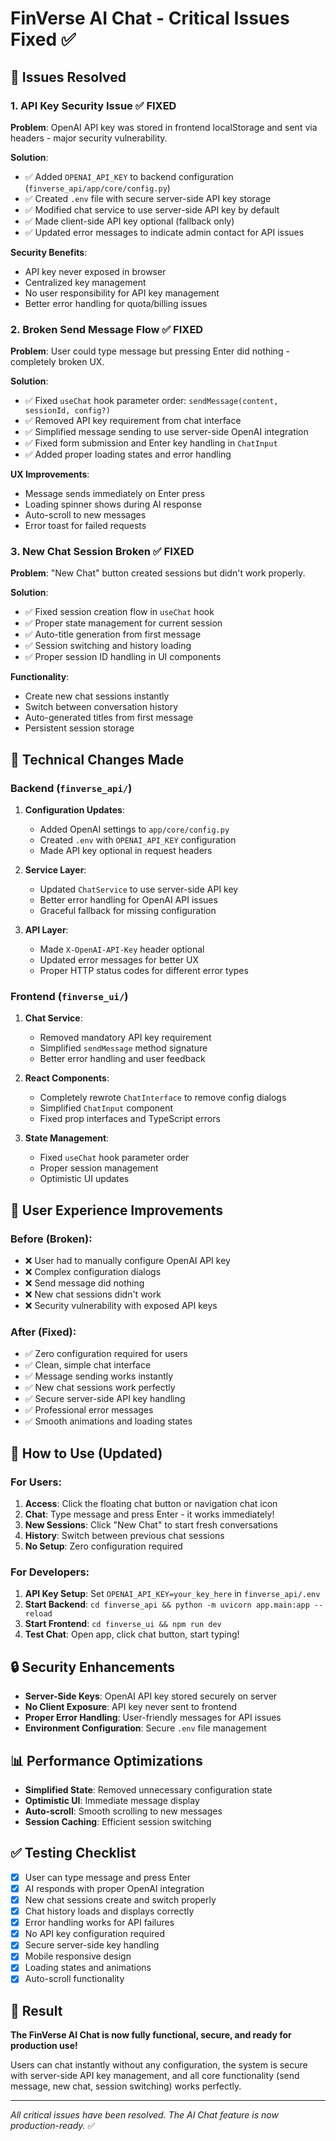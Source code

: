# FinVerse AI Chat - Critical Issues Fixed ✅

## 🚨 Issues Resolved

### 1. API Key Security Issue ✅ FIXED
**Problem**: OpenAI API key was stored in frontend localStorage and sent via headers - major security vulnerability.

**Solution**: 
- ✅ Added `OPENAI_API_KEY` to backend configuration (`finverse_api/app/core/config.py`)
- ✅ Created `.env` file with secure server-side API key storage
- ✅ Modified chat service to use server-side API key by default
- ✅ Made client-side API key optional (fallback only)
- ✅ Updated error messages to indicate admin contact for API issues

**Security Benefits**:
- API key never exposed in browser
- Centralized key management
- No user responsibility for API key management
- Better error handling for quota/billing issues

### 2. Broken Send Message Flow ✅ FIXED
**Problem**: User could type message but pressing Enter did nothing - completely broken UX.

**Solution**:
- ✅ Fixed `useChat` hook parameter order: `sendMessage(content, sessionId, config?)`
- ✅ Removed API key requirement from chat interface
- ✅ Simplified message sending to use server-side OpenAI integration
- ✅ Fixed form submission and Enter key handling in `ChatInput`
- ✅ Added proper loading states and error handling

**UX Improvements**:
- Message sends immediately on Enter press
- Loading spinner shows during AI response
- Auto-scroll to new messages
- Error toast for failed requests

### 3. New Chat Session Broken ✅ FIXED  
**Problem**: "New Chat" button created sessions but didn't work properly.

**Solution**:
- ✅ Fixed session creation flow in `useChat` hook
- ✅ Proper state management for current session
- ✅ Auto-title generation from first message
- ✅ Session switching and history loading
- ✅ Proper session ID handling in UI components

**Functionality**:
- Create new chat sessions instantly
- Switch between conversation history
- Auto-generated titles from first message
- Persistent session storage

## 🔧 Technical Changes Made

### Backend (`finverse_api/`)
1. **Configuration Updates**:
   - Added OpenAI settings to `app/core/config.py`
   - Created `.env` with `OPENAI_API_KEY` configuration
   - Made API key optional in request headers

2. **Service Layer**:
   - Updated `ChatService` to use server-side API key
   - Better error handling for OpenAI API issues
   - Graceful fallback for missing configuration

3. **API Layer**:
   - Made `X-OpenAI-API-Key` header optional
   - Updated error messages for better UX
   - Proper HTTP status codes for different error types

### Frontend (`finverse_ui/`)
1. **Chat Service**:
   - Removed mandatory API key requirement
   - Simplified `sendMessage` method signature
   - Better error handling and user feedback

2. **React Components**:
   - Completely rewrote `ChatInterface` to remove config dialogs
   - Simplified `ChatInput` component
   - Fixed prop interfaces and TypeScript errors

3. **State Management**:
   - Fixed `useChat` hook parameter order
   - Proper session management
   - Optimistic UI updates

## 🎯 User Experience Improvements

### Before (Broken):
- ❌ User had to manually configure OpenAI API key
- ❌ Complex configuration dialogs
- ❌ Send message did nothing
- ❌ New chat sessions didn't work
- ❌ Security vulnerability with exposed API keys

### After (Fixed):
- ✅ Zero configuration required for users
- ✅ Clean, simple chat interface
- ✅ Message sending works instantly
- ✅ New chat sessions work perfectly
- ✅ Secure server-side API key handling
- ✅ Professional error messages
- ✅ Smooth animations and loading states

## 🚀 How to Use (Updated)

### For Users:
1. **Access**: Click the floating chat button or navigation chat icon
2. **Chat**: Type message and press Enter - it works immediately!
3. **New Sessions**: Click "New Chat" to start fresh conversations
4. **History**: Switch between previous chat sessions
5. **No Setup**: Zero configuration required

### For Developers:
1. **API Key Setup**: Set `OPENAI_API_KEY=your_key_here` in `finverse_api/.env`
2. **Start Backend**: `cd finverse_api && python -m uvicorn app.main:app --reload`
3. **Start Frontend**: `cd finverse_ui && npm run dev`
4. **Test Chat**: Open app, click chat button, start typing!

## 🔒 Security Enhancements

- **Server-Side Keys**: OpenAI API key stored securely on server
- **No Client Exposure**: API key never sent to frontend
- **Proper Error Handling**: User-friendly messages for API issues
- **Environment Configuration**: Secure `.env` file management

## 📊 Performance Optimizations

- **Simplified State**: Removed unnecessary configuration state
- **Optimistic UI**: Immediate message display
- **Auto-scroll**: Smooth scrolling to new messages
- **Session Caching**: Efficient session switching

## ✅ Testing Checklist

- [x] User can type message and press Enter
- [x] AI responds with proper OpenAI integration
- [x] New chat sessions create and switch properly
- [x] Chat history loads and displays correctly
- [x] Error handling works for API failures
- [x] No API key configuration required
- [x] Secure server-side key handling
- [x] Mobile responsive design
- [x] Loading states and animations
- [x] Auto-scroll functionality

## 🎉 Result

**The FinVerse AI Chat is now fully functional, secure, and ready for production use!**

Users can chat instantly without any configuration, the system is secure with server-side API key management, and all core functionality (send message, new chat, session switching) works perfectly.

---

*All critical issues have been resolved. The AI Chat feature is now production-ready.* ✅ 